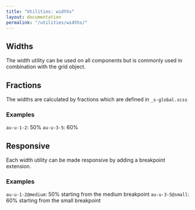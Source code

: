 ```yaml
---
title: "Utilities: widths"
layout: documentation
permalink: "/utilities/widths/"
---
```


<div class="au-c-content">

## Widths

The width utility can be used on all components but is commonly used in combination with the grid object.

## Fractions

The widths are calculated by fractions which are defined in `_s-global.scss`

### Examples
`au-u-1-2`: 50%
`au-u-3-5`: 60%

## Responsive

Each width utility can be made responsive by adding a breakpoint extension.

### Examples
`au-u-1-2@medium`: 50% starting from the medium breakpoint
`au-u-3-5@small`: 60% starting from the small breakpoint

</div>
